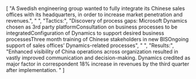 [
    "A Swedish engineering group wanted to fully integrate its Chinese sales offices with its headquarters, in order to increase market penetration and revenues.",
    " ",
    "Tactics:",
    "Discovery of process gaps: Microsoft Dynamics chosen as 3rd party platformConsultation on business processes to be integratedConfiguration of Dynamics to support desired business processesThree month training of Chinese stakeholders in new BISOngoing support of sales offices’ Dynamics-related processes",
    " ",
    "Results:",
    "Enhanced visibility of China operations across organization resulted in vastly improved communication and decision-making. Dynamics credited as major factor in correspondent 18% increase in revenues by the third quarter after implementation. "
]